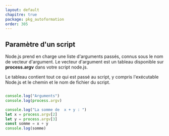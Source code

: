 ```yaml
---
layout: default
chapitre: true
package: pkg_autoformation
order: 305
---
```



## Paramètre d'un script 

Node.js prend en charge une liste d'arguments passés, connus sous le nom de vecteur d'argument. Le vecteur d'argument est un tableau disponible sur **process.argv** dans votre script node.js.

Le tableau contient tout ce qui est passé au script, y compris l'exécutable Node.js et le chemin et le nom de fichier du script.

````js

console.log("Arguments")
console.log(process.argv)

console.log("La somme de  x + y : ")
let x = process.argv[2]
let y = process.argv[3]
const somme = x + y
console.log(somme)
````